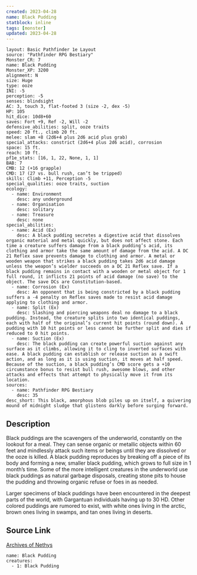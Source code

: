 ```yaml
---
created: 2023-04-28
name: Black Pudding
statblock: inline
tags: [monster]
updated: 2023-04-28
---
```

```statblock
layout: Basic Pathfinder 1e Layout
source: "Pathfinder RPG Bestiary"
Monster_CR: 7
name: Black Pudding
Monster_XP: 3200
alignment: N
size: Huge
type: ooze
INI: -5
perception: -5
senses: blindsight
AC: 3, touch 3, flat-footed 3 (size -2, dex -5)
HP: 105
hit_dice: 10d8+60
saves: Fort +9, Ref -2, Will -2
defensive_abilities: split, ooze traits
speed: 20 ft., climb 20 ft.
melee: slam +8 (2d6+4 plus 2d6 acid plus grab)
special_attacks: constrict (2d6+4 plus 2d6 acid), corrosion
space: 15 ft.
reach: 10 ft.
pf1e_stats: [16, 1, 22, None, 1, 1]
BAB: 7
CMB: 12 (+16 grapple)
CMD: 17 (27 vs. bull rush, can’t be tripped)
skills: Climb +11, Perception -5
special_qualities: ooze traits, suction
ecology:
  - name: Environment
    desc: any underground
  - name: Organisation
    desc: solitary
  - name: Treasure
    desc: none
special_abilities:
  - name: Acid (Ex)
    desc: A black pudding secretes a digestive acid that dissolves organic material and metal quickly, but does not affect stone. Each time a creature suffers damage from a black pudding’s acid, its clothing and armor take the same amount of damage from the acid. A DC 21 Reflex save prevents damage to clothing and armor. A metal or wooden weapon that strikes a black pudding takes 2d6 acid damage unless the weapon’s wielder succeeds on a DC 21 Reflex save. If a black pudding remains in contact with a wooden or metal object for 1 full round, it inflicts 21 points of acid damage (no save) to the object. The save DCs are Constitution-based.
  - name: Corrosion (Ex)
    desc: An opponent that is being constricted by a black pudding suffers a -4 penalty on Reflex saves made to resist acid damage applying to clothing and armor.
  - name: Split (Ex)
    desc: Slashing and piercing weapons deal no damage to a black pudding. Instead, the creature splits into two identical puddings, each with half of the original’s current hit points (round down). A pudding with 10 hit points or less cannot be further split and dies if reduced to 0 hit points.
  - name: Suction (Ex)
    desc: The black pudding can create powerful suction against any surface as it climbs, allowing it to cling to inverted surfaces with ease. A black pudding can establish or release suction as a swift action, and as long as it is using suction, it moves at half speed. Because of the suction, a black pudding’s CMD score gets a +10 circumstance bonus to resist bull rush, awesome blows, and other attacks and effects that attempt to physically move it from its location.
sources:
  - name: Pathfinder RPG Bestiary
    desc: 35
desc_short: This black, amorphous blob piles up on itself, a quivering mound of midnight sludge that glistens darkly before surging forward.
```
## Description
Black puddings are the scavengers of the underworld, constantly on the lookout for a meal. They can sense organic or metallic objects within 60 feet and mindlessly attack such items or beings until they are dissolved or the ooze is killed. A black pudding reproduces by breaking off a piece of its body and forming a new, smaller black pudding, which grows to full size in 1 month’s time. Some of the more intelligent creatures in the underworld use black puddings as natural garbage disposals, creating stone pits to house the pudding and throwing organic refuse or foes in as needed.

Larger specimens of black puddings have been encountered in the deepest parts of the world, with Gargantuan individuals having up to 30 HD. Other colored puddings are rumored to exist, with white ones living in the arctic, brown ones living in swamps, and tan ones living in deserts.
## Source Link
[Archives of Nethys](https://aonprd.com/MonsterDisplay.aspx?ItemName=Black%20Pudding)
```encounter-table
name: Black Pudding
creatures:
  - 1: Black Pudding
```
